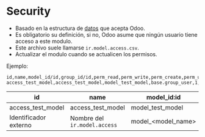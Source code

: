 # Security
- Basado en la estructura de [datos](../data/README.md) que acepta Odoo.
- Es obligatorio su definición, si no, Odoo asume que ningún usuario tiene acceso a este modulo.
- Este archivo suele llamarse `ir.model.access.csv`.
- Actualizar el modulo cuando se actualicen los permisos.

Ejemplo:
```csv
id,name,model_id/id,group_id/id,perm_read,perm_write,perm_create,perm_unlink
access_test_model,access_test_model,model_test_model,base.group_user,1,0,0,0
``` 

| id | name | model_id:id | group_id | read | write | create | unlink |
| --- | --- | --- | --- | --- | --- | --- | --- |
| access_test_model | access_test_model | model_test_model | base.group_user | 1 | 0 | 0 | 0 |
| Identificador externo | Nombre del `ir.model.access` | model_<model_name> | grupo de acceso | Leer | Actualizar | Crear | Eliminar |  